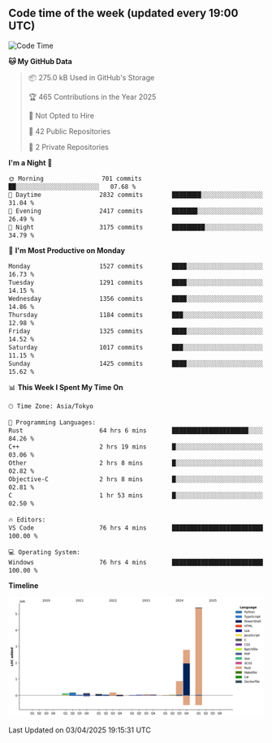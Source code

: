 ## Code time of the week (updated every 19:00 UTC)

<!--START_SECTION:waka-->
![Code Time](http://img.shields.io/badge/Code%20Time-4%2C601%20hrs%2013%20mins-blue)

**🐱 My GitHub Data** 

> 📦 275.0 kB Used in GitHub's Storage 
 > 
> 🏆 465 Contributions in the Year 2025
 > 
> 🚫 Not Opted to Hire
 > 
> 📜 42 Public Repositories 
 > 
> 🔑 2 Private Repositories 
 > 
**I'm a Night 🦉** 

```text
🌞 Morning                701 commits         ██░░░░░░░░░░░░░░░░░░░░░░░   07.68 % 
🌆 Daytime                2832 commits        ████████░░░░░░░░░░░░░░░░░   31.04 % 
🌃 Evening                2417 commits        ███████░░░░░░░░░░░░░░░░░░   26.49 % 
🌙 Night                  3175 commits        █████████░░░░░░░░░░░░░░░░   34.79 % 
```
📅 **I'm Most Productive on Monday** 

```text
Monday                   1527 commits        ████░░░░░░░░░░░░░░░░░░░░░   16.73 % 
Tuesday                  1291 commits        ████░░░░░░░░░░░░░░░░░░░░░   14.15 % 
Wednesday                1356 commits        ████░░░░░░░░░░░░░░░░░░░░░   14.86 % 
Thursday                 1184 commits        ███░░░░░░░░░░░░░░░░░░░░░░   12.98 % 
Friday                   1325 commits        ████░░░░░░░░░░░░░░░░░░░░░   14.52 % 
Saturday                 1017 commits        ███░░░░░░░░░░░░░░░░░░░░░░   11.15 % 
Sunday                   1425 commits        ████░░░░░░░░░░░░░░░░░░░░░   15.62 % 
```


📊 **This Week I Spent My Time On** 

```text
🕑︎ Time Zone: Asia/Tokyo

💬 Programming Languages: 
Rust                     64 hrs 6 mins       █████████████████████░░░░   84.26 % 
C++                      2 hrs 19 mins       █░░░░░░░░░░░░░░░░░░░░░░░░   03.06 % 
Other                    2 hrs 8 mins        █░░░░░░░░░░░░░░░░░░░░░░░░   02.82 % 
Objective-C              2 hrs 8 mins        █░░░░░░░░░░░░░░░░░░░░░░░░   02.81 % 
C                        1 hr 53 mins        █░░░░░░░░░░░░░░░░░░░░░░░░   02.50 % 

🔥 Editors: 
VS Code                  76 hrs 4 mins       █████████████████████████   100.00 % 

💻 Operating System: 
Windows                  76 hrs 4 mins       █████████████████████████   100.00 % 
```

**Timeline**

![Lines of Code chart](https://raw.githubusercontent.com/SARDONYX-sard/SARDONYX-sard/main/assets/bar_graph.png)


 Last Updated on 03/04/2025 19:15:31 UTC
<!--END_SECTION:waka-->